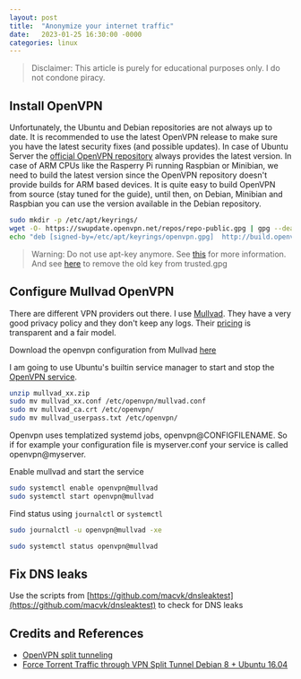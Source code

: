 ```yaml
---
layout: post
title:  "Anonymize your internet traffic"
date:   2023-01-25 16:30:00 -0000
categories: linux
---
```


> Disclaimer: This article is purely for educational purposes only. I do not condone piracy.

## Install OpenVPN

Unfortunately, the Ubuntu and Debian repositories are not always up to date. It is recommended to use the latest OpenVPN release to make sure you have the latest security fixes (and possible updates). In case of Ubuntu Server the [official OpenVPN repository](https://community.openvpn.net/openvpn/wiki/OpenvpnSoftwareRepos) always provides the latest version. In case of ARM CPUs like the Rasperry Pi running Raspbian or Minibian, we need to build the latest version since the OpenVPN repository doesn't provide builds for ARM based devices. It is quite easy to build OpenVPN from source (stay tuned for the guide), until then, on Debian, Minibian and Raspbian you can use the version available in the Debian repository.

```bash
sudo mkdir -p /etc/apt/keyrings/
wget -O- https://swupdate.openvpn.net/repos/repo-public.gpg | gpg --dearmor | sudo tee /etc/apt/keyrings/openvpn.gpg > /dev/null
echo "deb [signed-by=/etc/apt/keyrings/openvpn.gpg]  http://build.openvpn.net/debian/openvpn/stable jammy main" | sudo tee /etc/apt/sources.list.d/openvpn.list
```

> Warning: Do not use apt-key anymore. See [this](https://stackoverflow.com/a/71384057) for more information. And see [here](https://askubuntu.com/a/846877) to remove the old key from trusted.gpg

## Configure Mullvad OpenVPN

There are different VPN providers out there. I use [Mullvad](https://mullvad.net/en/). They have a very good privacy policy and they don't keep any logs. Their [pricing](https://mullvad.net/en/pricing) is transparent and a fair model.

Download the openvpn configuration from Mullvad [here](https://mullvad.net/en/account/openvpn-config?platform=linux)

I am going to use Ubuntu's builtin service manager to start and stop the [OpenVPN service](https://ubuntu.com/server/docs/service-openvpn).

```bash
unzip mullvad_xx.zip
sudo mv mullvad_xx.conf /etc/openvpn/mullvad.conf
sudo mv mullvad_ca.crt /etc/openvpn/
sudo mv mullvad_userpass.txt /etc/openvpn/
```

Openvpn uses templatized systemd jobs, openvpn@CONFIGFILENAME. So if for example your configuration file is myserver.conf your service is called openvpn@myserver.

Enable mullvad and start the service

```bash
sudo systemctl enable openvpn@mullvad
sudo systemctl start openvpn@mullvad
```

Find status using `journalctl` or `systemctl`

```bash
sudo journalctl -u openvpn@mullvad -xe

sudo systemctl status openvpn@mullvad
```

## Fix DNS leaks

Use the scripts from [https://github.com/macvk/dnsleaktest](https://github.com/macvk/dnsleaktest) to check for DNS leaks

## Credits and References

- [OpenVPN split tunneling](https://askubuntu.com/a/1146677)
- [Force Torrent Traffic through VPN Split Tunnel Debian 8 + Ubuntu 16.04](https://www.htpcguides.com/force-torrent-traffic-vpn-split-tunnel-debian-8-ubuntu-16-04/)